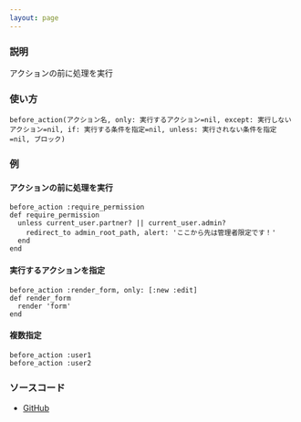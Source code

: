 ```yaml
---
layout: page
---
```


### 説明

アクションの前に処理を実行

### 使い方

    before_action(アクション名, only: 実行するアクション=nil, except: 実行しないアクション=nil, if: 実行する条件を指定=nil, unless: 実行されない条件を指定=nil, ブロック)

### 例

#### アクションの前に処理を実行

    before_action :require_permission
    def require_permission
      unless current_user.partner? || current_user.admin?
        redirect_to admin_root_path, alert: 'ここから先は管理者限定です！'
      end
    end

#### 実行するアクションを指定

    before_action :render_form, only: [:new :edit]
    def render_form
      render 'form'
    end

#### 複数指定

    before_action :user1
    before_action :user2

### ソースコード

- [GitHub](https://github.com/rails/rails/blob/984c3ef2775781d47efa9f541ce570daa2434a80/actionpack/lib/abstract_controller/callbacks.rb#L106)
